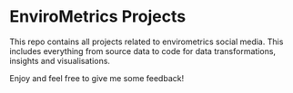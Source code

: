 # EnviroMetrics Projects
This repo contains all projects related to envirometrics social media. This includes everything from source data to code for data transformations, insights and visualisations. 

Enjoy and feel free to give me some feedback!